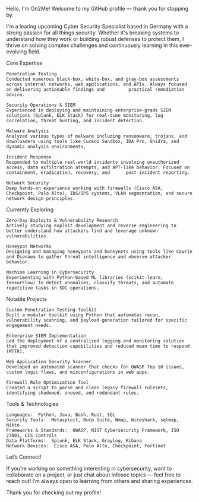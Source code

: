 Hello, I'm On2Me!
Welcome to my GitHub profile — thank you for stopping by. 

I'm a learing upcoming Cyber Security Specialist based in Germany with a strong passion for all things security. Whether it's breaking systems to understand how they work or building robust defenses to protect them, I thrive on solving complex challenges and continuously learning in this ever-evolving field. 

Core Expertise  

    Penetration Testing 
    Conducted numerous black-box, white-box, and gray-box assessments across internal networks, web applications, and APIs. Always focused on delivering actionable findings and         practical remediation advice. 

    Security Operations & SIEM 
    Experienced in deploying and maintaining enterprise-grade SIEM solutions (Splunk, ELK Stack) for real-time monitoring, log correlation, threat hunting, and incident detection. 

    Malware Analysis 
    Analyzed various types of malware including ransomware, trojans, and downloaders using tools like Cuckoo Sandbox, IDA Pro, Ghidra, and dynamic analysis environments. 

    Incident Response 
    Responded to multiple real-world incidents involving unauthorized access, data exfiltration attempts, and APT-like behavior. Focused on containment, eradication, recovery, and      post-incident reporting. 

    Network Security 
    Deep hands-on experience working with firewalls (Cisco ASA, Checkpoint, Palo Alto), IDS/IPS systems, VLAN segmentation, and secure network design principles. 
     

Currently Exploring  

    Zero-Day Exploits & Vulnerability Research 
    Actively studying exploit development and reverse engineering to better understand how attackers find and leverage unknown vulnerabilities. 

    Honeypot Networks 
    Designing and managing honeypots and honeynets using tools like Cowrie and Dionaea to gather threat intelligence and observe attacker behavior. 

    Machine Learning in Cybersecurity 
    Experimenting with Python-based ML libraries (scikit-learn, TensorFlow) to detect anomalies, classify threats, and automate repetitive tasks in SOC operations. 
     

Notable Projects  

    Custom Penetration Testing Toolkit 
    Built a modular toolkit using Python that automates recon, vulnerability scanning, and payload generation tailored for specific engagement needs. 

    Enterprise SIEM Implementation 
    Led the deployment of a centralized logging and monitoring solution that improved detection capabilities and reduced mean time to respond (MTTR). 

    Web Application Security Scanner 
    Developed an automated scanner that checks for OWASP Top 10 issues, custom logic flaws, and misconfigurations in web apps. 

    Firewall Rule Optimization Tool 
    Created a script to parse and clean legacy firewall rulesets, identifying shadowed, unused, and redundant rules. 
     

Tools & Technologies  

    Languages:  Python, Java, Bash, Rust, SQL
    Security Tools:  Metasploit, Burp Suite, Nmap, Wireshark, sqlmap, Nikto
    Frameworks & Standards:  OWASP, NIST Cybersecurity Framework, ISO 27001, CIS Controls
    Data Platforms:  Splunk, ELK Stack, Graylog, Kibana
    Network Devices:  Cisco ASA, Palo Alto, Checkpoint, Fortinet
     

Let’s Connect!  

If you're working on something interesting in cybersecurity, want to collaborate on a project, or just chat about infosec topics — feel free to reach out! I’m always open to learning from others and sharing experiences. 

Thank you for checking out my profile!
